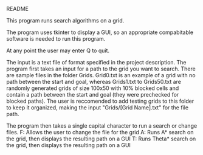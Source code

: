 README

This program runs search algorithms on a grid. 

The program uses tkinter to display a GUI, so an appropriate compabitable software is needed to run this program.

At any point the user may enter Q to quit.

The input is a text file of format specified in the project description. The program first takes an input for a path to the grid you want to search. There are sample files in the folder Grids. Grid0.txt is an example of a grid with no path between the start and goal, whereas Grids1.txt to Grids50.txt are randomly generated grids of size 100x50 with 10% blocked cells and contain a path between the start and goal (they were prechecked for blocked paths). The user is reccomended to add testing grids to this folder to keep it organized, making the input "Grids/[Grid Name].txt" for the file path.

The program then takes a single capital character to run a search or change files. 
    F: Allows the user to change the file for the grid
    A: Runs A* search on the grid, then displays the resulting path on a GUI
    T: Runs Theta* search on the grid, then displays the resulting path on a GUI
